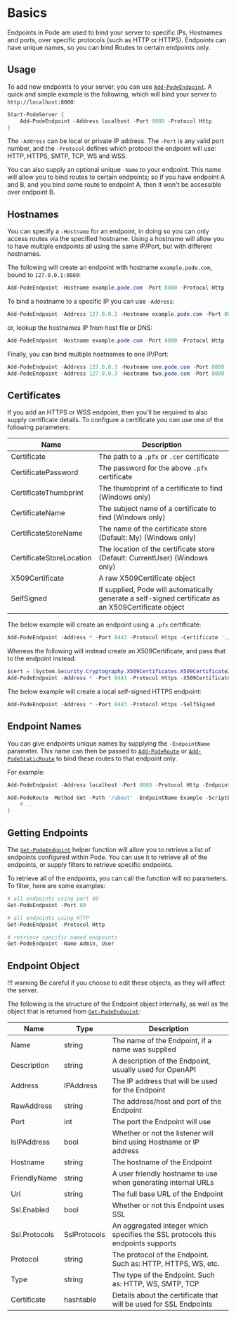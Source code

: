 # Basics

Endpoints in Pode are used to bind your server to specific IPs, Hostnames and ports, over specific protocols (such as HTTP or HTTPS). Endpoints can have unique names, so you can bind Routes to certain endpoints only.

## Usage

To add new endpoints to your server, you can use [`Add-PodeEndpoint`](../../../Functions/Core/Add-PodeEndpoint). A quick and simple example is the following, which will bind your server to `http://localhost:8080`:

```powershell
Start-PodeServer {
    Add-PodeEndpoint -Address localhost -Port 8080 -Protocol Http
}
```

The `-Address` can be local or private IP address. The `-Port` is any valid port number, and the `-Protocol` defines which protocol the endpoint will use: HTTP, HTTPS, SMTP, TCP, WS and WSS.

You can also supply an optional unique `-Name` to your endpoint. This name will allow you to bind routes to certain endpoints; so if you have endpoint A and B, and you bind some route to endpoint A, then it won't be accessible over endpoint B.

## Hostnames

You can specify a `-Hostname` for an endpoint, in doing so you can only access routes via the specified hostname. Using a hostname will allow you to have multiple endpoints all using the same IP/Port, but with different hostnames.

The following will create an endpoint with hostname `example.pode.com`, bound to `127.0.0.1:8080`:

```powershell
Add-PodeEndpoint -Hostname example.pode.com -Port 8080 -Protocol Http
```

To bind a hostname to a specific IP you can use `-Address`:

```powershell
Add-PodeEndpoint -Address 127.0.0.2 -Hostname example.pode.com -Port 8080 -Protocol Http
```

or, lookup the hostnames IP from host file or DNS:

```powershell
Add-PodeEndpoint -Hostname example.pode.com -Port 8080 -Protocol Http -LookupHostname
```

Finally, you can bind multiple hostnames to one IP/Port:

```powershell
Add-PodeEndpoint -Address 127.0.0.3 -Hostname one.pode.com -Port 8080 -Protocol Http
Add-PodeEndpoint -Address 127.0.0.3 -Hostname two.pode.com -Port 8080 -Protocol Http
```

## Certificates

If you add an HTTPS or WSS endpoint, then you'll be required to also supply certificate details. To configure a certificate you can use one of the following parameters:

| Name | Description |
| ---- | ----------- |
| Certificate | The path to a `.pfx` or `.cer` certificate |
| CertificatePassword | The password for the above `.pfx` certificate |
| CertificateThumbprint | The thumbprint of a certificate to find (Windows only) |
| CertificateName | The subject name of a certificate to find (Windows only) |
| CertificateStoreName | The name of the certificate store (Default: My) (Windows only) |
| CertificateStoreLocation | The location of the certificate store (Default: CurrentUser) (Windows only) |
| X509Certificate | A raw X509Certificate object |
| SelfSigned | If supplied, Pode will automatically generate a self-signed certificate as an X509Certificate object |

The below example will create an endpoint using a `.pfx` certificate:

```powershell
Add-PodeEndpoint -Address * -Port 8443 -Protocol Https -Certificate './certs/example.pfx' -CertificatePassword 'hunter2'
```

Whereas the following will instead create an X509Certificate, and pass that to the endpoint instead:

```powershell
$cert = [System.Security.Cryptography.X509Certificates.X509Certificate2]::new('./certs/example.cer')
Add-PodeEndpoint -Address * -Port 8443 -Protocol Https -X509Certificate $cert
```

The below example will create a local self-signed HTTPS endpoint:

```powershell
Add-PodeEndpoint -Address * -Port 8443 -Protocol Https -SelfSigned
```

## Endpoint Names

You can give endpoints unique names by supplying the `-EndpointName` parameter. This name can then be passed to [`Add-PodeRoute`](../../../Functions/Routes/Add-PodeRoute) or [`Add-PodeStaticRoute`](../../../Functions/Routes/Add-PodeStaticRoute) to bind these routes to that endpoint only.

For example:

```powershell
Add-PodeEndpoint -Address localhost -Port 8080 -Protocol Http -EndpointName Example

Add-PodeRoute -Method Get -Path '/about' -EndpointName Example -ScriptBlock {
    # ...
}
```

## Getting Endpoints

The [`Get-PodeEndpoint`](../../../Functions/Core/Get-PodeEndpoint) helper function will allow you to retrieve a list of endpoints configured within Pode. You can use it to retrieve all of the endpoints, or supply filters to retrieve specific endpoints.

To retrieve all of the endpoints, you can call the function will no parameters. To filter, here are some examples:

```powershell
# all endpoints using port 80
Get-PodeEndpoint -Port 80

# all endpoints using HTTP
Get-PodeEndpoint -Protocol Http

# retrieve specific named endpoints
Get-PodeEndpoint -Name Admin, User
```

## Endpoint Object

!!! warning
    Be careful if you choose to edit these objects, as they will affect the server.

The following is the structure of the Endpoint object internally, as well as the object that is returned from [`Get-PodeEndpoint`](../../../Functions/Core/Get-PodeEndpoint):

| Name | Type | Description |
| ---- | ---- | ----------- |
| Name | string | The name of the Endpoint, if a name was supplied |
| Description | string | A description of the Endpoint, usually used for OpenAPI |
| Address | IPAddress | The IP address that will be used for the Endpoint |
| RawAddress | string | The address/host and port of the Endpoint |
| Port | int | The port the Endpoint will use |
| IsIPAddress | bool | Whether or not the listener will bind using Hostname or IP address |
| Hostname | string | The hostname of the Endpoint |
| FriendlyName | string | A user friendly hostname to use when generating internal URLs |
| Url | string | The full base URL of the Endpoint |
| Ssl.Enabled | bool | Whether or not this Endpoint uses SSL |
| Ssl.Protocols | SslProtocols | An aggregated integer which specifies the SSL protocols this endpoints supports |
| Protocol | string | The protocol of the Endpoint. Such as: HTTP, HTTPS, WS, etc. |
| Type | string | The type of the Endpoint. Such as: HTTP, WS, SMTP, TCP |
| Certificate | hashtable | Details about the certificate that will be used for SSL Endpoints |
